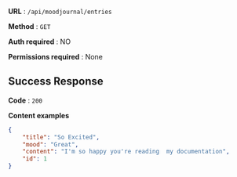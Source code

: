 **URL** : `/api/moodjournal/entries`

**Method** : `GET`

**Auth required** : NO

**Permissions required** : None

## Success Response

**Code** : `200`

**Content examples**


```json
{
    "title": "So Excited",
    "mood": "Great",
    "content": "I'm so happy you're reading  my documentation",
    "id": 1
}
```
